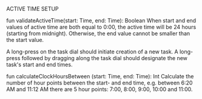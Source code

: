 

ACTIVE TIME SETUP

fun validateActiveTime(start: Time, end: Time): Boolean
When start and end values of active time are both equal to  0:00, the active time will be 24 hours (starting from midnight). Otherwise, the end value cannot be smaller than the start value.

A long-press on the task dial should initiate creation of a new task. A long-press followed by dragging along the task dial should designate the new task's start and end times.


fun calculateClockHoursBetween (start: Time, end: Time): Int
    Calculate the number of hour points between the start- and end time, e.g. between 6:20 AM and 11:12 AM there are 5 hour points: 7:00, 8:00, 9:00, 10:00 and 11:00.

